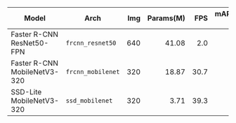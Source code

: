 | Model | Arch | Img | Params(M) | FPS | mAP50-95 | mAP50 | Error |
|---|---|---:|---:|---:|---:|---:|---|
| Faster R-CNN ResNet50-FPN | `frcnn_resnet50` | 640 | 41.08 | 2.0 | 0.0 | 0.0 |  |
| Faster R-CNN MobileNetV3-320 | `frcnn_mobilenet` | 320 | 18.87 | 30.7 | 0.0 | 0.0 |  |
| SSD-Lite MobileNetV3-320 | `ssd_mobilenet` | 320 | 3.71 | 39.3 | 0.0 | 0.0001 |  |
